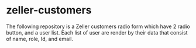 # zeller-customers
The following repository is a Zeller customers radio form which have 2 radio button, and a user list. Each list of user are render by their data that consist of name, role, Id, and email.
